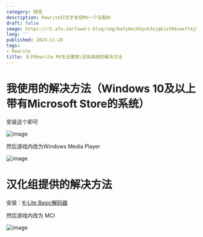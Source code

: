 ```yaml
---
category: 随笔
description: Rewrite打完才发现MV一个没看到
draft: false
image: https://r2.afo.im/fuwari-blog/img/bafybeihhyuk3zjqkisf66swxft4j5srv3g7wozy3zn4ykpsh3cuveuuwb4
lang: ''
published: 2024-11-28
tags:
- Rewrite
title: 关于Rewrite MV无法播放\没有画面的解决方法
---
```

# 我使用的解决方法（Windows 10及以上带有Microsoft Store的系统）

安装这个即可

![image](https://r2.afo.im/fuwari-blog/img/bafkreieb2qknggudxx7sc723jheso6grhgemznjqb5n6yqwsrvgqkqn4ba)

然后游戏内改为Windows Media Player

![image](https://r2.afo.im/fuwari-blog/img/bafkreihujn3jctibvixv4trpsu5j4d2v7de2ibzea6xe6pzmithymffpqu)

# 汉化组提供的解决方法

安装：[K-Lite Basic解码器](https://www.codecguide.com/download_k-lite_codec_pack_basic.htm)

然后游戏内改为 MCI

![image](https://r2.afo.im/fuwari-blog/img/bafkreic7a3tnnoxyn646tzy35nec2oioz4ktffuizb5ge67ibww5ntnmpq)

